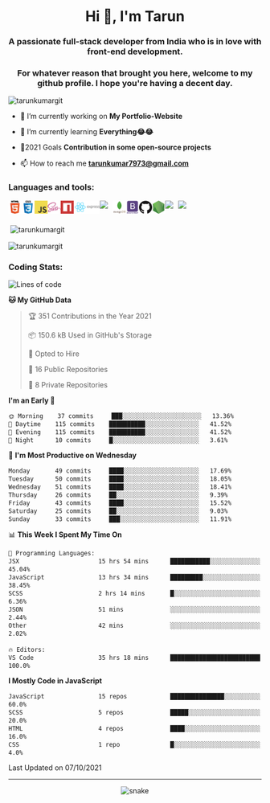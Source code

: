 <h1 align="center">Hi 👋, I'm Tarun</h1>
<h3 align="center">A passionate full-stack developer from India who is in love with front-end development.</h3>
<h3 align="center">For whatever reason that brought you here, welcome to my github profile. I hope you're having a decent day.</h3>

<p align="left"> <img src="https://komarev.com/ghpvc/?username=tarunkumargit&label=Profile%20views&color=0e75b6&style=flat" alt="tarunkumargit" /> </p>

- 🔭 I’m currently working on **My Portfolio-Website**

- 🌱 I’m currently learning **Everything😂😂**

- 🤝2021 Goals **Contribution in some open-source projects**

- 📫 How to reach me **tarunkumar7973@gmail.com**

### Languages and tools:

 <img align="left" width="26px" src="https://raw.githubusercontent.com/github/explore/80688e429a7d4ef2fca1e82350fe8e3517d3494d/topics/html/html.png" />
 <img align="left" width="26px" src="https://raw.githubusercontent.com/github/explore/80688e429a7d4ef2fca1e82350fe8e3517d3494d/topics/css/css.png" />
 <img align="left" width="26px" src="https://raw.githubusercontent.com/github/explore/80688e429a7d4ef2fca1e82350fe8e3517d3494d/topics/javascript/javascript.png" />
 <img align="left" width="26px" src="https://raw.githubusercontent.com/github/explore/80688e429a7d4ef2fca1e82350fe8e3517d3494d/topics/sass/sass.png" />
 <img align="left" width="26px" src="https://raw.githubusercontent.com/github/explore/80688e429a7d4ef2fca1e82350fe8e3517d3494d/topics/npm/npm.png" />
 <img align="left" width="26px" src="https://raw.githubusercontent.com/github/explore/80688e429a7d4ef2fca1e82350fe8e3517d3494d/topics/react/react.png" />
 <img align="left" width="26px" src="https://raw.githubusercontent.com/devicons/devicon/master/icons/express/express-original-wordmark.svg"/>
 <img align="left" width="26px" src="https://www.vectorlogo.zone/logos/figma/figma-icon.svg"/>
 <img align="left" width="26px" src="https://raw.githubusercontent.com/devicons/devicon/master/icons/mongodb/mongodb-original-wordmark.svg"/>
 <img align="left" width="26px" src="https://raw.githubusercontent.com/devicons/devicon/master/icons/bootstrap/bootstrap-plain-wordmark.svg" />

 <img align="left" width="26px" src="https://raw.githubusercontent.com/github/explore/78df643247d429f6cc873026c0622819ad797942/topics/github/github.png" />
 <img align="left" width="26px" src="https://raw.githubusercontent.com/github/explore/80688e429a7d4ef2fca1e82350fe8e3517d3494d/topics/nodejs/nodejs.png" />
 <img align="left" width="26px" src="https://download.blender.org/branding/community/blender_community_badge_white.svg" />

 <img align="left" width="26px" src="https://www.vectorlogo.zone/logos/tailwindcss/tailwindcss-icon.svg"/>

<br />
<br />

<p>&nbsp;<img align="center" src="https://github-readme-stats.vercel.app/api?username=tarunkumargit&show_icons=true&theme=react" alt="tarunkumargit" /></p>

<p><img align="center" src="https://github-readme-streak-stats.herokuapp.com/?user=tarunkumargit&show_icons=true&theme=react" alt="tarunkumargit" /></p>

### Coding Stats:

<!--START_SECTION:waka-->
![Lines of code](https://img.shields.io/badge/From%20Hello%20World%20I%27ve%20Written-691310%20lines%20of%20code-blue)

**🐱 My GitHub Data**

> 🏆 351 Contributions in the Year 2021
 >
> 📦 150.6 kB Used in GitHub's Storage
 >
> 💼 Opted to Hire
 >
> 📜 16 Public Repositories
 >
> 🔑 8 Private Repositories
 >
**I'm an Early 🐤**

```text
🌞 Morning    37 commits     ███░░░░░░░░░░░░░░░░░░░░░░   13.36%
🌆 Daytime    115 commits    ██████████░░░░░░░░░░░░░░░   41.52%
🌃 Evening    115 commits    ██████████░░░░░░░░░░░░░░░   41.52%
🌙 Night      10 commits     █░░░░░░░░░░░░░░░░░░░░░░░░   3.61%

```
📅 **I'm Most Productive on Wednesday**

```text
Monday       49 commits     ████░░░░░░░░░░░░░░░░░░░░░   17.69%
Tuesday      50 commits     ████░░░░░░░░░░░░░░░░░░░░░   18.05%
Wednesday    51 commits     ████░░░░░░░░░░░░░░░░░░░░░   18.41%
Thursday     26 commits     ██░░░░░░░░░░░░░░░░░░░░░░░   9.39%
Friday       43 commits     ████░░░░░░░░░░░░░░░░░░░░░   15.52%
Saturday     25 commits     ██░░░░░░░░░░░░░░░░░░░░░░░   9.03%
Sunday       33 commits     ███░░░░░░░░░░░░░░░░░░░░░░   11.91%

```


📊 **This Week I Spent My Time On**

```text
💬 Programming Languages:
JSX                      15 hrs 54 mins      ███████████░░░░░░░░░░░░░░   45.04%
JavaScript               13 hrs 34 mins      █████████░░░░░░░░░░░░░░░░   38.45%
SCSS                     2 hrs 14 mins       █░░░░░░░░░░░░░░░░░░░░░░░░   6.36%
JSON                     51 mins             ░░░░░░░░░░░░░░░░░░░░░░░░░   2.44%
Other                    42 mins             ░░░░░░░░░░░░░░░░░░░░░░░░░   2.02%

🔥 Editors:
VS Code                  35 hrs 18 mins      █████████████████████████   100.0%

```

**I Mostly Code in JavaScript**

```text
JavaScript               15 repos            ███████████████░░░░░░░░░░   60.0%
SCSS                     5 repos             █████░░░░░░░░░░░░░░░░░░░░   20.0%
HTML                     4 repos             ████░░░░░░░░░░░░░░░░░░░░░   16.0%
CSS                      1 repo              █░░░░░░░░░░░░░░░░░░░░░░░░   4.0%

```



 Last Updated on 07/10/2021
<!--END_SECTION:waka-->

<hr>

<p align="center">
  <img src="https://github.com/ishikkkkaaaa/ishikkkkaaaa/raw/output/github-contribution-grid-snake.svg" alt="snake"></center>
</p>
